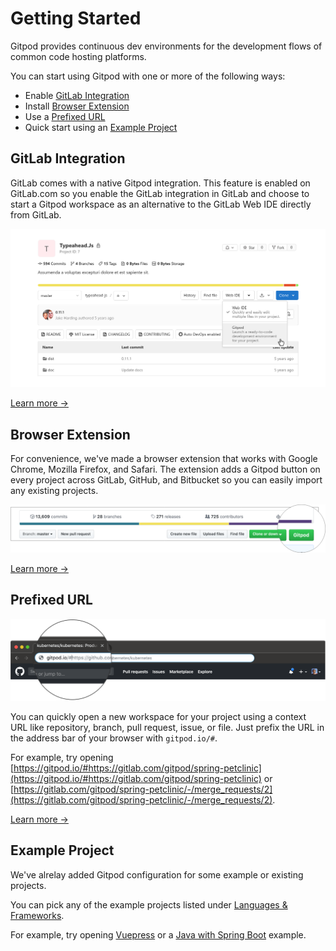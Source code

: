 # Getting Started

Gitpod provides continuous dev environments for the development flows of common code hosting platforms.

You can start using Gitpod with one or more of the following ways:

- Enable [GitLab Integration](#gitlab-integration)
- Install [Browser Extension](#browser-extension)
- Use a [Prefixed URL](#prefixed-url)
- Quick start using an [Example Project](#example-project)

## GitLab Integration

GitLab comes with a native Gitpod integration. This feature is enabled on GitLab.com so you enable the GitLab integration in GitLab and choose to start a Gitpod workspace as an alternative to the GitLab Web IDE directly from GitLab.

![GitLab Integration](images/gitlab-integration/gitpod_button_project_page.png)

[Learn more &rarr;](/docs/gitlab-integration/)

## Browser Extension

For convenience, we've made a browser extension that works with Google Chrome, Mozilla Firefox, and Safari. The extension adds a Gitpod button on every project across GitLab, GitHub, and Bitbucket so you can easily import any existing projects.

![Browser Extension](images/browser-extension-lense.png)

[Learn more &rarr;](/docs/browser-extension/)

## Prefixed URL

![prefix github URL](./images/prefix-screenshot.png)

You can quickly open a new workspace for your project using a context URL like repository, branch, pull request, issue, or file. Just prefix the URL in the address bar of your browser with `gitpod.io/#`.

For example, try opening [https://gitpod.io/#https://gitlab.com/gitpod/spring-petclinic](https://gitpod.io/#https://gitlab.com/gitpod/spring-petclinic) or [https://gitlab.com/gitpod/spring-petclinic/-/merge_requests/2](https://gitlab.com/gitpod/spring-petclinic/-/merge_requests/2).

[Learn more &rarr;](/docs/context-urls/)

## Example Project

We've alrelay added Gitpod configuration for some example or existing projects.

You can pick any of the example projects listed under [Languages & Frameworks](https://www.gitpod.io/docs/languages-and-frameworks/).

For example, try opening [Vuepress](https://gitpod.io/#https://github.com/vuejs/vuepress) or a [Java with Spring Boot](https://gitpod.io/#https://github.com/gitpod-io/spring-petclinic) example.
